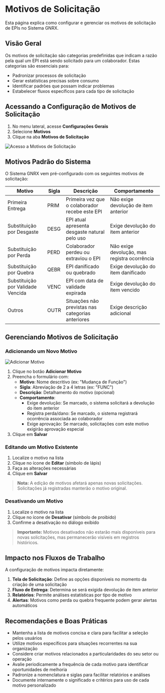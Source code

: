 # Motivos de Solicitação

Esta página explica como configurar e gerenciar os motivos de solicitação de EPIs no Sistema GNRX.

## Visão Geral

Os motivos de solicitação são categorias predefinidas que indicam a razão pela qual um EPI está sendo solicitado para um colaborador. Estas categorias são essenciais para:

- Padronizar processos de solicitação
- Gerar estatísticas precisas sobre consumo
- Identificar padrões que possam indicar problemas
- Estabelecer fluxos específicos para cada tipo de solicitação

## Acessando a Configuração de Motivos de Solicitação

1. No menu lateral, acesse **Configurações Gerais**
2. Selecione **Motivos**
3. Clique na aba **Motivos de Solicitação**

![Acesso a Motivos de Solicitação](../../../assets/images/acesso-motivos-solicitacao.png)

## Motivos Padrão do Sistema

O Sistema GNRX vem pré-configurado com os seguintes motivos de solicitação:

| Motivo | Sigla | Descrição | Comportamento |
|--------|-------|-----------|---------------|
| Primeira Entrega | PRIM | Primeira vez que o colaborador recebe este EPI | Não exige devolução de item anterior |
| Substituição por Desgaste | DESG | EPI atual apresenta desgaste natural pelo uso | Exige devolução do item anterior |
| Substituição por Perda | PERD | Colaborador perdeu ou extraviou o EPI | Não exige devolução, mas registra ocorrência |
| Substituição por Quebra | QEBR | EPI danificado ou quebrado | Exige devolução do item danificado |
| Substituição por Validade Vencida | VENC | EPI com data de validade expirada | Exige devolução do item vencido |
| Outros | OUTR | Situações não previstas nas categorias anteriores | Exige descrição adicional |

## Gerenciando Motivos de Solicitação

### Adicionando um Novo Motivo

![Adicionar Motivo](../../../assets/images/adicionar-motivo-solicitacao.png)

1. Clique no botão **Adicionar Motivo**
2. Preencha o formulário com:
   - **Motivo**: Nome descritivo (ex: "Mudança de Função")
   - **Sigla**: Abreviação de 2 a 4 letras (ex: "FUNC")
   - **Descrição**: Detalhamento do motivo (opcional)
   - **Comportamento**:
     - Exige devolução: Se marcado, o sistema solicitará a devolução do item anterior
     - Registra perda/dano: Se marcado, o sistema registrará ocorrência associada ao colaborador
     - Exige aprovação: Se marcado, solicitações com este motivo exigirão aprovação especial
3. Clique em **Salvar**

### Editando um Motivo Existente

1. Localize o motivo na lista
2. Clique no ícone de **Editar** (símbolo de lápis)
3. Faça as alterações necessárias
4. Clique em **Salvar**

> **Nota:** A edição de motivos afetará apenas novas solicitações. Solicitações já registradas manterão o motivo original.

### Desativando um Motivo

1. Localize o motivo na lista
2. Clique no ícone de **Desativar** (símbolo de proibido)
3. Confirme a desativação no diálogo exibido

> **Importante:** Motivos desativados não estarão mais disponíveis para novas solicitações, mas permanecerão visíveis em registros históricos.

## Impacto nos Fluxos de Trabalho

A configuração de motivos impacta diretamente:

1. **Tela de Solicitação**: Define as opções disponíveis no momento da criação de uma solicitação
2. **Fluxo de Entrega**: Determina se será exigida devolução de item anterior
3. **Relatórios**: Permite análises estatísticas por tipo de motivo
4. **Alertas**: Motivos como perda ou quebra frequente podem gerar alertas automáticos

## Recomendações e Boas Práticas

- Mantenha a lista de motivos concisa e clara para facilitar a seleção pelos usuários
- Utilize motivos específicos para situações recorrentes na sua organização
- Considere criar motivos relacionados a particularidades do seu setor ou operação
- Avalie periodicamente a frequência de cada motivo para identificar oportunidades de melhoria
- Padronize a nomenclatura e siglas para facilitar relatórios e análises
- Documente internamente o significado e critérios para uso de cada motivo personalizado